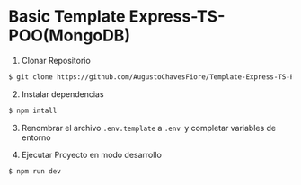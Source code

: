 

# Basic Template Express-TS-POO(MongoDB)



1. Clonar Repositorio
```Bash
$ git clone https://github.com/AugustoChavesFiore/Template-Express-TS-POO
```

2. Instalar dependencias
```Bash
$ npm intall
```
3. Renombrar el archivo `.env.template` a `.env `y completar variables de entorno


4. Ejecutar Proyecto en modo desarrollo
```Bash
$ npm run dev
```

